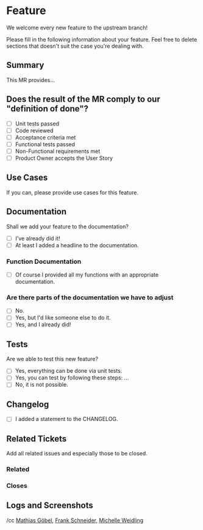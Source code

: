 # Feature

We welcome every new feature to the upstream branch!

Please fill in the following information about your feature.
Feel free to delete sections that doesn't suit the case you're dealing with.

## Summary

This MR provides…

## Does the result of the MR comply to our "definition of done"?

* [ ] Unit tests passed
* [ ] Code reviewed
* [ ] Acceptance criteria met
* [ ] Functional tests passed
* [ ] Non-Functional requirements met
* [ ] Product Owner accepts the User Story

## Use Cases

If you can, please provide use cases for this feature.

## Documentation

Shall we add your feature to the documentation?

* [ ] I've already did it!
* [ ] At least I added a headline to the documentation.

### Function Documentation

* [ ] Of course I provided all my functions with an appropriate documentation.

### Are there parts of the documentation we have to adjust

* [ ] No.
* [ ] Yes, but I'd like someone else to do it.
* [ ] Yes, and I already did!

## Tests

Are we able to test this new feature?

* [ ] Yes, everything can be done via unit tests.
* [ ] Yes, you can test by following these steps: …
* [ ] No, it is not possible.

## Changelog

* [ ] I added a statement to the CHANGELOG.

## Related Tickets

Add all related issues and especially those to be closed.

### Related

### Closes

## Logs and Screenshots

/cc [Mathias Göbel](https://gitlab.gwdg.de/mgoebel), [Frank Schneider](https://gitlab.gwdg.de/schneider210), [Michelle Weidling](https://gitlab.gwdg.de/mrodzis)
